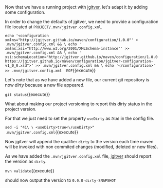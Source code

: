 Now that we have a running project with [jgitver](https://jgitver.github.io), let's adapt it by adding some configuration.

In order to change the defaults of jgitver, we need to provide a configuration file located at `PROJECT/.mvn/jgitver.config.xml`.

`echo '<configuration xmlns="http://jgitver.github.io/maven/configuration/1.0.0"' > .mvn/jgitver.config.xml && \
echo '    xmlns:xsi="http://www.w3.org/2001/XMLSchema-instance"' >> .mvn/jgitver.config.xml && \
echo '    xsi:schemaLocation="http://jgitver.github.io/maven/configuration/1.0.0 https://jgitver.github.io/maven/configuration/jgitver-configuration-v1_0_0.xsd">' >> .mvn/jgitver.config.xml && \
echo '</configuration>' >> .mvn/jgitver.config.xml 
EOF`{{execute}}

Let's note that as we have added a new file, our current git repository is now _dirty_ because a new file appeared.

`git status`{{execute}}

What about making our project versioning to report this dirty status in the project version.

For that we just need to set the property `useDirty` as _true_ in the config file.

`sed -i "4i\ \ <useDirty>true<\/useDirty>" .mvn/jgitver.config.xml`{{execute}}

Now jgitver will append the qualifier `dirty` to the version each time maven will be invoked with non commited changes
(modified, deleted or new files).

As we have added the `.mvn/jgitver.config.xml` file, [jgitver](https://jgitver.github.io) should report the version as `dirty`.

`mvn validate`{{execute}}

should now output the version to `0.0.0-dirty-SNAPSHOT`
